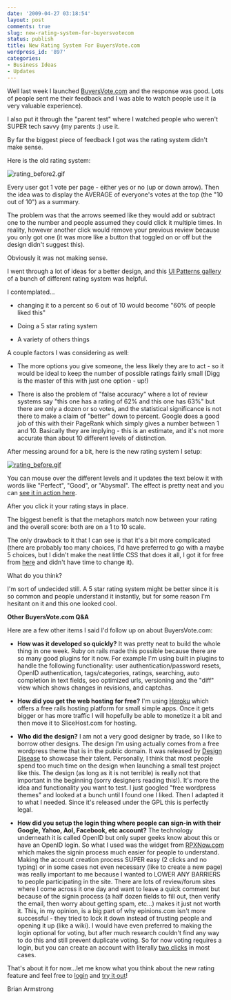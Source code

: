 ```yaml
---
date: '2009-04-27 03:18:54'
layout: post
comments: true
slug: new-rating-system-for-buyersvotecom
status: publish
title: New Rating System For BuyersVote.com
wordpress_id: '897'
categories:
- Business Ideas
- Updates
---
```


Well last week I launched [BuyersVote.com](http://brianarmstrong.org/posts/big-announcement-buyersvotecom/) and the response was good. Lots of people sent me their feedback and I was able to watch people use it (a very valuable experience).

I also put it through the "parent test" where I watched people who weren't SUPER tech savvy (my parents :) use it.

By far the biggest piece of feedback I got was the rating system didn't make sense.

Here is the old rating system:

![rating_before2.gif](http://s3.amazonaws.com/oldbloguploads/2009/04/rating-before21.gif)

Every user got 1 vote per page - either yes or no (up or down arrow). Then the idea was to display the AVERAGE of everyone's votes at the top (the "10 out of 10") as a summary.

The problem was that the arrows seemed like they would add or subtract one to the number and people assumed they could click it multiple times. In reality, however another click would remove your previous review because you only got one (it was more like a button that toggled on or off but the design didn't suggest this).

Obviously it was not making sense.

I went through a lot of ideas for a better design, and this [UI Patterns gallery](http://ui-patterns.com/collection/rate-content) of a bunch of different rating system was helpful.

I contemplated...



	
  * changing it to a percent so 6 out of 10 would become "60% of people liked this"

	
  * Doing a 5 star rating system

	
  * A variety of others things


A couple factors I was considering as well:

	
  * The more options you give someone, the less likely they are to act - so it would be ideal to keep the number of possible ratings fairly small (Digg is the master of this with just one option - up!)

	
  * There is also the problem of "false accuracy" where a lot of review systems say "this one has a rating of 62% and this one has 63%" but there are only a dozen or so votes, and the statistical significance is not there to make a claim of "better" down to percent. Google does a good job of this with their PageRank which simply gives a number between 1 and 10. Basically they are implying - this is an estimate, and it's not more accurate than about 10 different levels of distinction.


After messing around for a bit, here is the new rating system I setup:

[![rating_before.gif](http://s3.amazonaws.com/oldbloguploads/2009/04/rating-before1.gif)](http://buyersvote.com/pages/blackberry-pearl-8100-reviews)



You can mouse over the different levels and it updates the text below it with words like "Perfect", "Good", or "Abysmal". The effect is pretty neat and you can [see it in action here](http://buyersvote.com/pages/blackberry-pearl-8100-reviews).

After you click it your rating stays in place.

The biggest benefit is that the metaphors match now between your rating and the overall score: both are on a 1 to 10 scale.

The only drawback to it that I can see is that it's a bit more complicated (there are probably too many choices, I'd have preferred to go with a maybe 5 choices, but I didn't make the neat little CSS that does it all, I got it for free from [here](http://www.robarov.be/rate/) and didn't have time to change it).

What do you think?

I'm sort of undecided still. A 5 star rating system might be better since it is so common and people understand it instantly, but for some reason I'm hesitant on it and this one looked cool.

**Other BuyersVote.com Q&A**

Here are a few other items I said I'd follow up on about BuyersVote.com:



	
  * **How was it developed so quickly?**
It was pretty neat to build the whole thing in one week. Ruby on rails made this possible because there are so many good plugins for it now. For example I'm using built in plugins to handle the following functionality: user authentication/password resets, OpenID authentication, tags/categories, ratings, searching, auto completion in text fields, seo optimized urls, versioning and the "diff" view which shows changes in revisions, and captchas.

	
  * **How did you get the web hosting for free?**
I'm using [Heroku](http://heroku.com/) which offers a free rails hosting platform for small simple apps. Once it gets bigger or has more traffic I will hopefully be able to monetize it a bit and then move it to SliceHost.com for hosting.

	
  * **Who did the design?**
I am not a very good designer by trade, so I like to borrow other designs. The design I'm using actually comes from a free wordpress theme that is in the public domain. It was released by [Design Disease](http://designdisease.com/portfolio/blogging-pro-theme/) to showcase their talent. Personally, I think that most people spend too much time on the design when launching a small test project like this. The design (as long as it is not terrible) is really not that important in the beginning (sorry designers reading this!). It's more the idea and functionality you want to test. I just googled "free wordpress themes" and looked at a bunch until I found one I liked. Then I adapted it to what I needed. Since it's released under the GPL this is perfectly legal.

	
  * **How did you setup the login thing where people can sign-in with their Google, Yahoo, Aol, Facebook, etc account?**
The technology underneath it is called OpenID but only super geeks know about this or have an OpenID login. So what I used was the widget from [RPXNow.com](https://rpxnow.com/) which makes the signin process much easier for people to understand. Making the account creation process SUPER easy (2 clicks and no typing) or in some cases not even necessary (like to create a new page) was really important to me because I wanted to LOWER ANY BARRIERS to people participating in the site. There are lots of review/forum sites where I come across it one day and want to leave a quick comment but because of the signin process (a half dozen fields to fill out, then verify the email, then worry about getting spam, etc...) makes it just not worth it. This, in my opinion, is a big part of why epinions.com isn't more successful - they tried to lock it down instead of trusting people and opening it up (like a wiki). I would have even preferred to making the login optional for voting, but after much research couldn't find any way to do this and still prevent duplicate voting. So for now voting requires a login, but you can create an account with literally [two clicks](http://buyersvote.com/user_session/new) in most cases.


That's about it for now...let me know what you think about the new rating feature and feel free to [login](http://buyersvote.com/user_session/new) and [try it out](http://buyersvote.com/pages/blackberry-pearl-8100-reviews)!

Brian Armstrong
